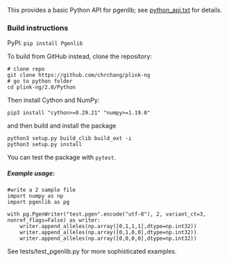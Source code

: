 This provides a basic Python API for pgenlib; see [python_api.txt](python_api.txt) for details.


### Build instructions
PyPI: `pip install Pgenlib`

To build from GitHub instead, clone the repository:

```
# clone repo
git clone https://github.com/chrchang/plink-ng
# go to python folder
cd plink-ng/2.0/Python
```

Then install Cython and NumPy:
```
pip3 install "cython>=0.29.21" "numpy>=1.19.0"
```

and then build and install the package
```
python3 setup.py build_clib build_ext -i
python3 setup.py install
```

You can test the package with `pytest`.

##### Example usage:
```
#write a 2 sample file
import numpy as np
import pgenlib as pg

with pg.PgenWriter("test.pgen".encode("utf-8"), 2, variant_ct=3, nonref_flags=False) as writer:
	writer.append_alleles(np.array([0,1,1,1],dtype=np.int32))
	writer.append_alleles(np.array([0,1,0,0],dtype=np.int32))
	writer.append_alleles(np.array([0,0,0,0],dtype=np.int32))

```

See tests/test_pgenlib.py for more sophisticated examples.
